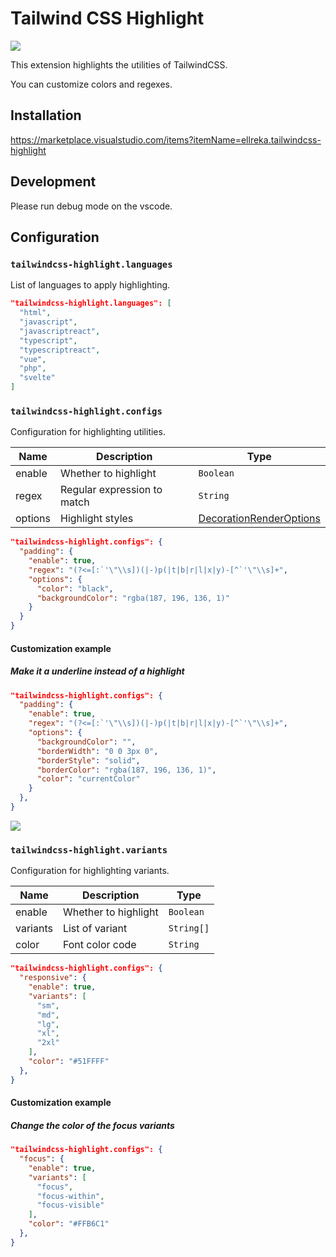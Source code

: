 # Tailwind CSS Highlight

![](https://raw.githubusercontent.com/ellreka/tailwindcss-highlight/main/assets/visual-image2.png)

This extension highlights the utilities of TailwindCSS.

You can customize colors and regexes.

## Installation

<https://marketplace.visualstudio.com/items?itemName=ellreka.tailwindcss-highlight>

## Development

Please run debug mode on the vscode.

## Configuration

### `tailwindcss-highlight.languages`

List of languages to apply highlighting.

```json
"tailwindcss-highlight.languages": [
  "html",
  "javascript",
  "javascriptreact",
  "typescript",
  "typescriptreact",
  "vue",
  "php",
  "svelte"
]
```

### `tailwindcss-highlight.configs`

Configuration for highlighting utilities.

| Name    | Description                 | Type                                                                                                       |
| ------- | --------------------------- | ---------------------------------------------------------------------------------------------------------- |
| enable  | Whether to highlight        | `Boolean`                                                                                                  |
| regex   | Regular expression to match | `String`                                                                                                   |
| options | Highlight styles            | [DecorationRenderOptions](https://code.visualstudio.com/api/references/vscode-api#DecorationRenderOptions) |

```json
"tailwindcss-highlight.configs": {
  "padding": {
    "enable": true,
    "regex": "(?<=[:`'\"\\s])(|-)p(|t|b|r|l|x|y)-[^`'\"\\s]+",
    "options": {
      "color": "black",
      "backgroundColor": "rgba(187, 196, 136, 1)"
    }
  }
}
```

#### Customization example

##### Make it a underline instead of a highlight

```json
"tailwindcss-highlight.configs": {
  "padding": {
    "enable": true,
    "regex": "(?<=[:`'\"\\s])(|-)p(|t|b|r|l|x|y)-[^`'\"\\s]+",
    "options": {
      "backgroundColor": "",
      "borderWidth": "0 0 3px 0",
      "borderStyle": "solid",
      "borderColor": "rgba(187, 196, 136, 1)",
      "color": "currentColor"
    }
  },
}
```

![](https://raw.githubusercontent.com/ellreka/tailwindcss-highlight/main/assets/example-configs.png)

### `tailwindcss-highlight.variants`

Configuration for highlighting variants.

| Name     | Description          | Type       |
| -------- | -------------------- | ---------- |
| enable   | Whether to highlight | `Boolean`  |
| variants | List of variant      | `String[]` |
| color    | Font color code      | `String`   |

```json
"tailwindcss-highlight.configs": {
  "responsive": {
    "enable": true,
    "variants": [
      "sm",
      "md",
      "lg",
      "xl",
      "2xl"
    ],
    "color": "#51FFFF"
  },
}
```

#### Customization example

##### Change the color of the focus variants

```json
"tailwindcss-highlight.configs": {
  "focus": {
    "enable": true,
    "variants": [
      "focus",
      "focus-within",
      "focus-visible"
    ],
    "color": "#FFB6C1"
  },
}
```
